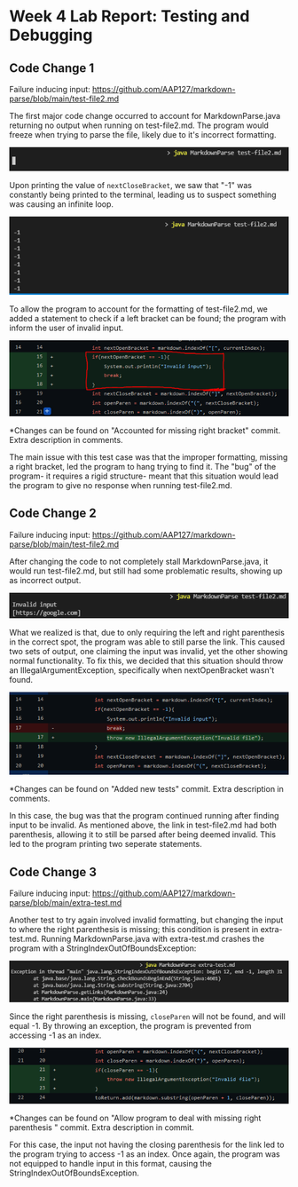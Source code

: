 # Week 4 Lab Report: Testing and Debugging


## Code Change 1
Failure inducing input: https://github.com/AAP127/markdown-parse/blob/main/test-file2.md

The first major code change occurred to account for MarkdownParse.java returning no output when running on test-file2.md. The program would freeze when trying to parse the file, likely due to it's incorrect formatting.

![FirstIniniteLoop](week_4_source/InfiniteLoopFreeze.PNG)

Upon printing the value of `nextCloseBracket`, we saw that "-1" was constantly being printed to the terminal, leading us to suspect something was causing an infinite loop.

![SecondIniniteLoop](week_4_source/InfiniteLoopNums.PNG)

To allow the program to account for the formatting of test-file2.md, we added a statement to check if a left bracket can be found; the program with inform the user of invalid input.

![GithubInvalidInput](week_4_source/GithubInvalidInput.PNG)

*Changes can be found on "Accounted for missing right bracket" commit. Extra description in comments.


The main issue with this test case was that the improper formatting, missing a right bracket, led the program to hang trying to find it. The "bug" of the program- it requires a rigid structure- meant that this situation would lead the program to give no response when running test-file2.md. 

## Code Change 2
Failure inducing input: https://github.com/AAP127/markdown-parse/blob/main/test-file2.md

After changing the code to not completely stall MarkdownParse.java, it would run test-file2.md, but still had some problematic results, showing up as incorrect output.

![DoubleOutput](week_4_source/DoubleOutput.PNG)

What we realized is that, due to only requiring the left and right parenthesis in the correct spot, the program was able to still parse the link. This caused two sets of output, one claiming the input was invalid, yet the other showing normal functionality. To fix this, we decided that this situation should throw an IllegalArgumentException, specifically when nextOpenBracket wasn't found.

![GithubIllegalArg](week_4_source/GithubIllegalArg.PNG)

*Changes can be found on "Added new tests" commit. Extra description in comments.

In this case, the bug was that the program continued running after finding input to be invalid. As mentioned above, the link in test-file2.md had both parenthesis, allowing it to still be parsed after being deemed invalid. This led to the program printing two seperate statements.

## Code Change 3
Failure inducing input: https://github.com/AAP127/markdown-parse/blob/main/extra-test.md

Another test to try again involved invalid formatting, but changing the input to where the right parenthesis is missing; this condition is present in extra-test.md. Running MarkdownParse.java with extra-test.md crashes the program with a StringIndexOutOfBoundsException:

![IndexException](week_4_source/RightParenException.PNG)

Since the right parenthesis is missing, `closeParen` will not be found, and will equal -1. By throwing an exception, the program is prevented from accessing -1 as an index.

![AddingExceptionThrow](week_4_source/ThrowException2.PNG)

*Changes can be found on "Allow program to deal with missing right parenthesis " commit. Extra description in commit.

For this case, the input not having the closing parenthesis for the link led to the program trying to access -1 as an index. Once again, the program was not equipped to handle input in this format, causing the StringIndexOutOfBoundsException.


